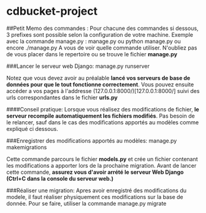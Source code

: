 # cdbucket-project

##Petit Memo des commandes :
Pour chacune des commandes si dessous, 3 prefixes sont possible selon la configuration de votre machine.
Exemple avec la commande manage.py :
    manage.py
ou
    python manage.py
ou encore
    ./manage.py
A vous de voir quelle commande utiliser.
N'oubliez pas de vous placer dans le repertoire ou se trouve le fichier **manage.py**

###Lancer le serveur web Django:
    manage.py runserver

Notez que vous devez avoir au préalable **lancé vos serveurs de base de données pour que le tout fonctionne correctement**.
Vous pouvez ensuite accéder a vos pages à l'addresse (127.0.0.1:8000/)[127.0.0.1:8000/] suivi des urls correspondantes dans le fichier **urls.py**

####Conseil pratique:
Lorsque vous réalisez des modifications de fichier, **le serveur recompile automatiquement les fichiers modifiés**. Pas besoin de le relancer, sauf dans le cas des
modifications apportés au modèles comme expliqué ci dessous.

###Enregistrer des modifications apportés au modèles:
    manage.py makemigrations

Cette commande parcours le fichier **models.py** et crée un fichier contenant les modifications a apporter lors de la prochaine migration.
Avant de lancer cette commande, **assurez vous d'avoir arrété le serveur Web Django (Ctrl+C dans la console du serveur web.)**

###Réaliser une migration:
Apres avoir enregistré des modifications du modele, il faut réaliser physiquement ces modifications sur la base de donnée.
Pour se faire, utiliser la commande
    manage.py migrate
